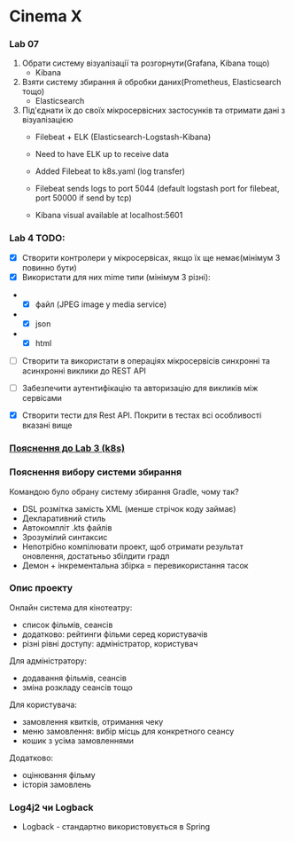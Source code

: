# Cinema X
### Lab 07
1) Обрати систему візуалізації та розгорнути(Grafana, Kibana тощо)
    - Kibana
2) Взяти систему збирання й обробки даних(Prometheus, Elasticsearch тощо)
    - Elasticsearch
3) Під'єднати їх до своїх мікросервісних застосунків та отримати дані з візуалізацією
    - Filebeat + ELK (Elasticsearch-Logstash-Kibana)


    - Need to have ELK up to receive data
    - Added Filebeat to k8s.yaml (log transfer)
    - Filebeat sends logs to port 5044 (default logstash port for filebeat, 
        port 50000 if send by tcp)
    - Kibana visual available at localhost:5601

### Lab 4 TODO:
- [x] Створити контролери у мікросервісах, якщо їх ще немає(мінімум 3 повинно бути)
- [x] Використати для них mime типи (мінімум 3 різні):
- - [x] файл (JPEG image у media service)
- - [x] json
- - [x] html
- [ ] Створити та використати в операціях мікросервісів синхронні та асинхронні виклики до REST API
- [ ] Забезпечити аутентифікацію та авторизацію для викликів між сервісами
- [x] Створити тести для Rest API. Покрити в тестах всі особливості вказані вище


### [Пояснення до Lab 3 (k8s)](minikube-docs.md)


### Пояснення вибору системи збирання

Командою було обрану систему збирання Gradle, чому так?

* DSL розмітка замість XML (менше стрічок коду займає)
* Декларативний стиль
* Автокомпліт .kts файлів
* Зрозумілий синтаксис
* Непотрібно компілювати проект, щоб отримати результат оновлення, достатьньо збілдити градл
* Демон + інкрементальна збірка = перевикористання тасок

### Опис проекту

Онлайн система для кінотеатру:

- список фільмів, сеансів
- додатково: рейтинги фільми серед користувачів
- різні рівні доступу: адміністратор, користувач

Для адміністратору:

- додавання фільмів, сеансів
- зміна розкладу сеансів тощо

Для користувача:

- замовлення квитків, отримання чеку
- меню замовлення: вибір місць для конкретного сеансу
- кошик з усіма замовленнями

Додатково:

- оцінювання фільму
- історія замовлень

### Log4j2 чи Logback

* Logback - стандартно використовується в Spring
